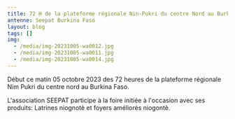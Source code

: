 ```yaml
---
title: 72 H de la plateforme régionale Nin-Pukri du centre Nord au Burkina Faso
antenne: Seepat Burkina Faso
layout: blog
tags: []
img:
  - /media/img-20231005-wa0012.jpg
  - /media/img-20231005-wa0011.jpg
  - /media/img-20231005-wa0014.jpg
---
```

Début  ce matin 05 octobre 2023 des 72 heures de la plateforme régionale Nim Pukri du centre nord au Burkina Faso.

L﻿'association SEEPAT participe à la foire initiée à l'occasion avec ses produits: Latrines niognotè et foyers améliorés niogontè.